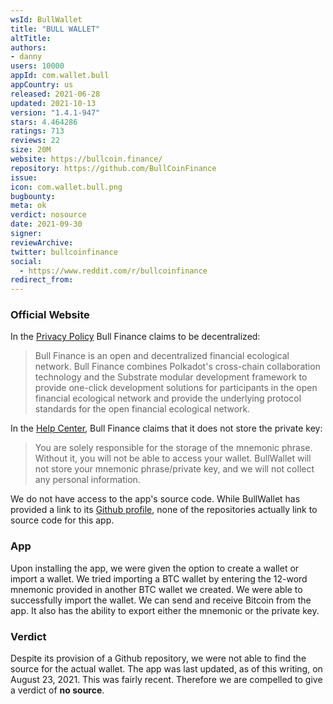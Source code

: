 ```yaml
---
wsId: BullWallet
title: "BULL WALLET"
altTitle: 
authors:
- danny
users: 10000
appId: com.wallet.bull
appCountry: us
released: 2021-06-28
updated: 2021-10-13
version: "1.4.1-947"
stars: 4.464286
ratings: 713
reviews: 22
size: 20M
website: https://bullcoin.finance/
repository: https://github.com/BullCoinFinance
issue: 
icon: com.wallet.bull.png
bugbounty: 
meta: ok
verdict: nosource
date: 2021-09-30
signer: 
reviewArchive:
twitter: bullcoinfinance
social:
  - https://www.reddit.com/r/bullcoinfinance
redirect_from:
---
```


### Official Website
In the [Privacy Policy](https://bullcoin.finance/privacy) Bull Finance claims to be decentralized:

> Bull Finance is an open and decentralized financial ecological network. Bull Finance combines Polkadot's cross-chain collaboration technology and the Substrate modular development framework to provide one-click development solutions for participants in the open financial ecological network and provide the underlying protocol standards for the open financial ecological network.

In the [Help Center](https://bullfinance.bullcoin.finance/en-us/articles/36547650), Bull Finance claims that it does not store the private key:

> You are solely responsible for the storage of the mnemonic phrase. Without it, you will not be able to access your wallet. BullWallet will not store your mnemonic phrase/private key, and we will not collect any personal information.

We do not have access to the app's source code. While BullWallet has provided a link to its [Github profile](https://github.com/BullCoinFinance), none of the repositories actually link to source code for this app. 

### App
Upon installing the app, we were given the option to create a wallet or import a wallet. We tried importing a BTC wallet by entering the 12-word mnemonic provided in another BTC wallet we created. We were able to successfully import the wallet. We can send and receive Bitcoin from the app. It also has the ability to export either the mnemonic or the private key.

### Verdict
Despite its provision of a Github repository, we were not able to find the source for the actual wallet. The app was last updated, as of this writing, on August 23, 2021. This was fairly recent. Therefore we are compelled to give a verdict of **no source**.
